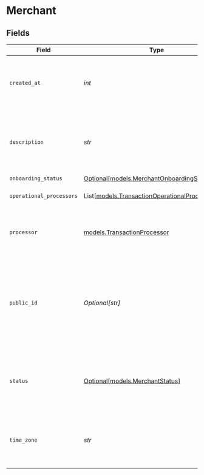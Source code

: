 # Merchant


## Fields

| Field                                                                                                      | Type                                                                                                       | Required                                                                                                   | Description                                                                                                | Example                                                                                                    |
| ---------------------------------------------------------------------------------------------------------- | ---------------------------------------------------------------------------------------------------------- | ---------------------------------------------------------------------------------------------------------- | ---------------------------------------------------------------------------------------------------------- | ---------------------------------------------------------------------------------------------------------- |
| `created_at`                                                                                               | *int*                                                                                                      | :heavy_check_mark:                                                                                         | The date the merchant account was created.  **Nullable** for Transactions Details.                         | 1485997169003                                                                                              |
| `description`                                                                                              | *str*                                                                                                      | :heavy_check_mark:                                                                                         | The description of the merchant account. **Nullable** for Transactions Details.                            | Brand Name Here.                                                                                           |
| `onboarding_status`                                                                                        | [Optional[models.MerchantOnboardingStatusCode]](../models/merchantonboardingstatuscode.md)                 | :heavy_minus_sign:                                                                                         | N/A                                                                                                        |                                                                                                            |
| `operational_processors`                                                                                   | List[[models.TransactionOperationalProcessor](../models/transactionoperationalprocessor.md)]               | :heavy_check_mark:                                                                                         | **Nullable** for Transactions Details.<br/>                                                                |                                                                                                            |
| `processor`                                                                                                | [models.TransactionProcessor](../models/transactionprocessor.md)                                           | :heavy_check_mark:                                                                                         | The processor used. **Nullable** for Transactions Details.                                                 | adyen_gateway                                                                                              |
| `public_id`                                                                                                | *Optional[str]*                                                                                            | :heavy_minus_sign:                                                                                         | The unique public ID for the merchant's Bolt account. A merchant account contains many merchant divisions. | zSrbabI3MFe8                                                                                               |
| `status`                                                                                                   | [Optional[models.MerchantStatus]](../models/merchantstatus.md)                                             | :heavy_minus_sign:                                                                                         | The merchant's status:<br/>  * `1` - Active<br/>  * `2` - Inactive<br/>  * `3` - Offboarding<br/>          |                                                                                                            |
| `time_zone`                                                                                                | *str*                                                                                                      | :heavy_check_mark:                                                                                         | The timezone of the merchant. **Nullable** for Transactions Details.                                       | America/Los_Angeles                                                                                        |